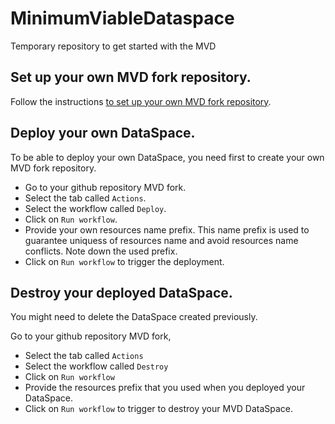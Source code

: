 # MinimumViableDataspace

Temporary repository to get started with the MVD

## Set up your own MVD fork repository.

Follow the instructions [to set up your own MVD fork repository](docs/developer/continuous_deployment.md).

## Deploy your own DataSpace.

To be able to deploy your own DataSpace, you need first to create your own MVD fork repository.

- Go to your github repository MVD fork.
- Select the tab called `Actions`.
- Select the workflow called `Deploy`.
- Click on `Run workflow`.
- Provide your own resources name prefix. This name prefix is used to guarantee uniquess of resources name and avoid 
resources name conflicts. Note down the used prefix.
- Click on `Run workflow` to trigger the deployment.

## Destroy your deployed DataSpace.

You might need to delete the DataSpace created previously.

Go to your github repository MVD fork,
- Select the tab called `Actions`
- Select the workflow called `Destroy`
- Click on `Run workflow`
- Provide the resources prefix that you used when you deployed your DataSpace.
- Click on `Run workflow` to trigger to destroy your MVD DataSpace.